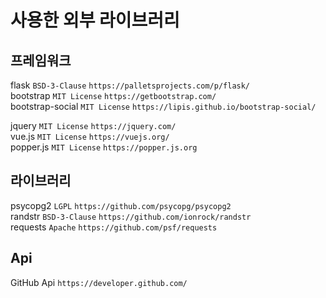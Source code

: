
# 사용한 외부 라이브러리

## 프레임워크
flask ```BSD-3-Clause``` ```https://palletsprojects.com/p/flask/```<br>
bootstrap ```MIT License``` ```https://getbootstrap.com/```<br>
bootstrap-social ```MIT License``` ```https://lipis.github.io/bootstrap-social/```<br>

jquery ```MIT License``` ```https://jquery.com/```<br>
vue.js ```MIT License``` ```https://vuejs.org/```<br>
popper.js ```MIT License``` ```https://popper.js.org```<br>

## 라이브러리
psycopg2 `LGPL` `https://github.com/psycopg/psycopg2`<br>
randstr `BSD-3-Clause` `https://github.com/ionrock/randstr`<br>
requests `Apache` `https://github.com/psf/requests`

## Api
GitHub Api ```https://developer.github.com/```
